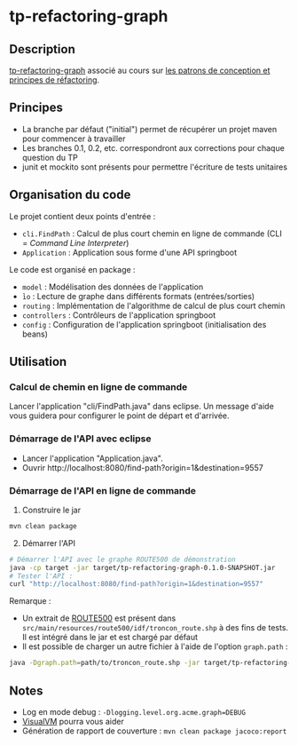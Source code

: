 # tp-refactoring-graph

## Description

[tp-refactoring-graph](http://mborne.github.io/cours-patron-conception/annexe/tp-graph/index.html) associé au cours sur [les patrons de conception et principes de réfactoring](http://mborne.github.io/cours-patron-conception/).


## Principes

* La branche par défaut ("initial") permet de récupérer un projet maven pour commencer à travailler
* Les branches 0.1, 0.2, etc. correspondront aux corrections pour chaque question du TP
* junit et mockito sont présents pour permettre l'écriture de tests unitaires

## Organisation du code

Le projet contient deux points d'entrée :

* `cli.FindPath` : Calcul de plus court chemin en ligne de commande (CLI = *Command Line Interpreter*)
* `Application` : Application sous forme d'une API springboot

Le code est organisé en package :

* `model` : Modélisation des données de l'application
* ̀`io` : Lecture de graphe dans différents formats (entrées/sorties)
* `routing` : Implémentation de l'algorithme de calcul de plus court chemin
* `controllers` : Contrôleurs de l'application springboot
* `config` : Configuration de l'application springboot (initialisation des beans)

## Utilisation

### Calcul de chemin en ligne de commande

Lancer l'application "cli/FindPath.java" dans eclipse. Un message d'aide vous guidera pour configurer le point de départ et d'arrivée.

### Démarrage de l'API avec eclipse

* Lancer l'application "Application.java".
* Ouvrir http://localhost:8080/find-path?origin=1&destination=9557

### Démarrage de l'API en ligne de commande

1) Construire le jar

```bash
mvn clean package
```

2) Démarrer l'API

```bash
# Démarrer l'API avec le graphe ROUTE500 de démonstration
java -cp target -jar target/tp-refactoring-graph-0.1.0-SNAPSHOT.jar
# Tester l'API :
curl "http://localhost:8080/find-path?origin=1&destination=9557"
```

Remarque :

* Un extrait de [ROUTE500](http://professionnels.ign.fr/route500) est présent dans `src/main/resources/route500/idf/troncon_route.shp` à des fins de tests. Il est intégré dans le jar et est chargé par défaut
* Il est possible de charger un autre fichier à l'aide de l'option `graph.path` :

```bash
java -Dgraph.path=path/to/troncon_route.shp -jar target/tp-refactoring-graph-0.1.0-SNAPSHOT.jar
```


## Notes

* Log en mode debug : `-Dlogging.level.org.acme.graph=DEBUG`
* [VisualVM](https://visualvm.github.io/) pourra vous aider
* Génération de rapport de couverture : `mvn clean package jacoco:report`

